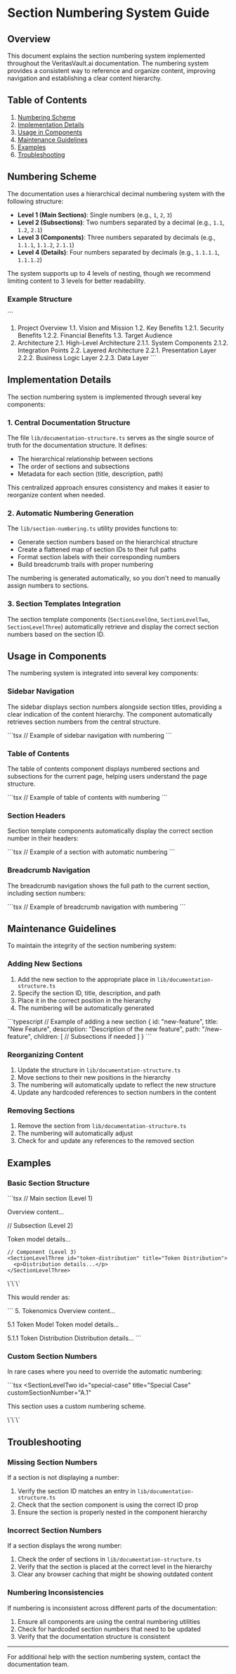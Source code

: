 # Section Numbering System Guide

## Overview

This document explains the section numbering system implemented throughout the VeritasVault.ai documentation. The numbering system provides a consistent way to reference and organize content, improving navigation and establishing a clear content hierarchy.

## Table of Contents

1. [Numbering Scheme](#numbering-scheme)
2. [Implementation Details](#implementation-details)
3. [Usage in Components](#usage-in-components)
4. [Maintenance Guidelines](#maintenance-guidelines)
5. [Examples](#examples)
6. [Troubleshooting](#troubleshooting)

## Numbering Scheme

The documentation uses a hierarchical decimal numbering system with the following structure:

- **Level 1 (Main Sections)**: Single numbers (e.g., `1`, `2`, `3`)
- **Level 2 (Subsections)**: Two numbers separated by a decimal (e.g., `1.1`, `1.2`, `2.1`)
- **Level 3 (Components)**: Three numbers separated by decimals (e.g., `1.1.1`, `1.1.2`, `2.1.1`)
- **Level 4 (Details)**: Four numbers separated by decimals (e.g., `1.1.1.1`, `1.1.1.2`)

The system supports up to 4 levels of nesting, though we recommend limiting content to 3 levels for better readability.

### Example Structure

\`\`\`
1. Project Overview
   1.1. Vision and Mission
   1.2. Key Benefits
        1.2.1. Security Benefits
        1.2.2. Financial Benefits
   1.3. Target Audience
2. Architecture
   2.1. High-Level Architecture
        2.1.1. System Components
        2.1.2. Integration Points
   2.2. Layered Architecture
        2.2.1. Presentation Layer
        2.2.2. Business Logic Layer
        2.2.3. Data Layer
\`\`\`

## Implementation Details

The section numbering system is implemented through several key components:

### 1. Central Documentation Structure

The file `lib/documentation-structure.ts` serves as the single source of truth for the documentation structure. It defines:

- The hierarchical relationship between sections
- The order of sections and subsections
- Metadata for each section (title, description, path)

This centralized approach ensures consistency and makes it easier to reorganize content when needed.

### 2. Automatic Numbering Generation

The `lib/section-numbering.ts` utility provides functions to:

- Generate section numbers based on the hierarchical structure
- Create a flattened map of section IDs to their full paths
- Format section labels with their corresponding numbers
- Build breadcrumb trails with proper numbering

The numbering is generated automatically, so you don't need to manually assign numbers to sections.

### 3. Section Templates Integration

The section template components (`SectionLevelOne`, `SectionLevelTwo`, `SectionLevelThree`) automatically retrieve and display the correct section numbers based on the section ID.

## Usage in Components

The numbering system is integrated into several key components:

### Sidebar Navigation

The sidebar displays section numbers alongside section titles, providing a clear indication of the content hierarchy. The component automatically retrieves section numbers from the central structure.

\`\`\`tsx
// Example of sidebar navigation with numbering
<SidebarNavigation
  items={documentationStructure}
  currentPath={currentPath}
/>
\`\`\`

### Table of Contents

The table of contents component displays numbered sections and subsections for the current page, helping users understand the page structure.

\`\`\`tsx
// Example of table of contents with numbering
<TableOfContents
  headings={pageHeadings}
  currentSection={currentSection}
/>
\`\`\`

### Section Headers

Section template components automatically display the correct section number in their headers:

\`\`\`tsx
// Example of a section with automatic numbering
<SectionLevelOne
  id="architecture"
  title="Architecture"
  description="System architecture overview"
/>
\`\`\`

### Breadcrumb Navigation

The breadcrumb navigation shows the full path to the current section, including section numbers:

\`\`\`tsx
// Example of breadcrumb navigation with numbering
<BreadcrumbNavigation
  currentPath={currentPath}
/>
\`\`\`

## Maintenance Guidelines

To maintain the integrity of the section numbering system:

### Adding New Sections

1. Add the new section to the appropriate place in `lib/documentation-structure.ts`
2. Specify the section ID, title, description, and path
3. Place it in the correct position in the hierarchy
4. The numbering will be automatically generated

\`\`\`typescript
// Example of adding a new section
{
  id: "new-feature",
  title: "New Feature",
  description: "Description of the new feature",
  path: "/new-feature",
  children: [
    // Subsections if needed
  ]
}
\`\`\`

### Reorganizing Content

1. Update the structure in `lib/documentation-structure.ts`
2. Move sections to their new positions in the hierarchy
3. The numbering will automatically update to reflect the new structure
4. Update any hardcoded references to section numbers in the content

### Removing Sections

1. Remove the section from `lib/documentation-structure.ts`
2. The numbering will automatically adjust
3. Check for and update any references to the removed section

## Examples

### Basic Section Structure

\`\`\`tsx
// Main section (Level 1)
<SectionLevelOne id="tokenomics" title="Tokenomics">
  <p>Overview content...</p>
  
  // Subsection (Level 2)
  <SectionLevelTwo id="token-model" title="Token Model">
    <p>Token model details...</p>
    
    // Component (Level 3)
    <SectionLevelThree id="token-distribution" title="Token Distribution">
      <p>Distribution details...</p>
    </SectionLevelThree>
  </SectionLevelTwo>
</SectionLevelOne>
\`\`\`

This would render as:

\`\`\`
5. Tokenomics
   Overview content...
   
   5.1 Token Model
   Token model details...
   
   5.1.1 Token Distribution
   Distribution details...
\`\`\`

### Custom Section Numbers

In rare cases where you need to override the automatic numbering:

\`\`\`tsx
<SectionLevelTwo 
  id="special-case" 
  title="Special Case"
  customSectionNumber="A.1"
>
  <p>This section uses a custom numbering scheme.</p>
</SectionLevelTwo>
\`\`\`

## Troubleshooting

### Missing Section Numbers

If a section is not displaying a number:

1. Verify the section ID matches an entry in `lib/documentation-structure.ts`
2. Check that the section component is using the correct ID prop
3. Ensure the section is properly nested in the component hierarchy

### Incorrect Section Numbers

If a section displays the wrong number:

1. Check the order of sections in `lib/documentation-structure.ts`
2. Verify that the section is placed at the correct level in the hierarchy
3. Clear any browser caching that might be showing outdated content

### Numbering Inconsistencies

If numbering is inconsistent across different parts of the documentation:

1. Ensure all components are using the central numbering utilities
2. Check for hardcoded section numbers that need to be updated
3. Verify that the documentation structure is consistent

---

For additional help with the section numbering system, contact the documentation team.
